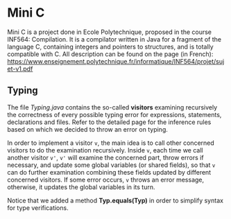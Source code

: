 # Mini C

Mini C is a project done in Ecole Polytechnique, proposed in the course INF564:
Compilation. It is a compilator written in Java for a fragment of the language 
C, containing integers and pointers to structures, and is totally compatible 
with C. All description can be found on the page (in French): 
https://www.enseignement.polytechnique.fr/informatique/INF564/projet/sujet-v1.pdf

## Typing

The file *Typing.java* contains the so-called **visitors** examining recursively 
the correctness of every possible typing error for expressions, statements, 
declarations and files. Refer to the detailed page for the inference rules based
on which we decided to throw an error on typing.

In order to implement a visitor `v`, the main idea is to call other concerned 
visitors to do the examination recursively. Inside `v`, each time we call 
another visitor `v'`, `v'` will examine the concerned part, throw errors if 
necessary, and update some global variables (or shared fields), so that `v` can 
do further examination combining these fields updated by different concerned 
visitors. If some error occurs, `v` throws an error message, otherwise, it 
updates the global variables in its turn.

Notice that we added a method **Typ.equals(Typ)** in order to simplify syntax 
for type verifications.